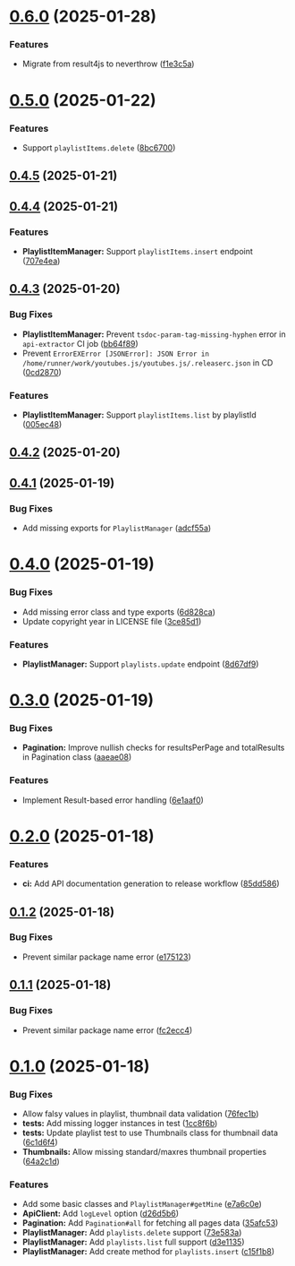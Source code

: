 # [0.6.0](https://github.com/suzuki3jp/youtubes.js/compare/v0.5.0...v0.6.0) (2025-01-28)


### Features

* Migrate from result4js to neverthrow ([f1e3c5a](https://github.com/suzuki3jp/youtubes.js/commit/f1e3c5acbde71c5f2c2b690ab88eb6c2d5da8e1c))

# [0.5.0](https://github.com/suzuki3jp/youtubes.js/compare/v0.4.5...v0.5.0) (2025-01-22)


### Features

* Support `playlistItems.delete` ([8bc6700](https://github.com/suzuki3jp/youtubes.js/commit/8bc670063b629caab5e9c63ccd08e8ee0d330ce5))

## [0.4.5](https://github.com/suzuki3jp/youtubes.js/compare/v0.4.4...v0.4.5) (2025-01-21)

## [0.4.4](https://github.com/suzuki3jp/youtubes.js/compare/v0.4.3...v0.4.4) (2025-01-21)


### Features

* **PlaylistItemManager:** Support `playlistItems.insert` endpoint ([707e4ea](https://github.com/suzuki3jp/youtubes.js/commit/707e4eab64d8ae7f0d993b11db92886ff6850126))

## [0.4.3](https://github.com/suzuki3jp/youtubes.js/compare/v0.4.2...v0.4.3) (2025-01-20)


### Bug Fixes

* **PlaylistItemManager:** Prevent `tsdoc-param-tag-missing-hyphen` error in `api-extractor` CI job ([bb64f89](https://github.com/suzuki3jp/youtubes.js/commit/bb64f896415e129d726df2d306c4d232267a834a))
* Prevent `ErrorEXError [JSONError]: JSON Error in /home/runner/work/youtubes.js/youtubes.js/.releaserc.json` in CD ([0cd2870](https://github.com/suzuki3jp/youtubes.js/commit/0cd2870d56ff2b5115f5c900a3480ed6e02e77e6))


### Features

* **PlaylistItemManager:** Support `playlistItems.list` by playlistId ([005ec48](https://github.com/suzuki3jp/youtubes.js/commit/005ec483632ff278b08eb9319ad6fe0c45976ecc))

## [0.4.2](https://github.com/suzuki3jp/youtubes.js/compare/v0.4.1...v0.4.2) (2025-01-20)

## [0.4.1](https://github.com/suzuki3jp/youtubes.js/compare/v0.4.0...v0.4.1) (2025-01-19)


### Bug Fixes

* Add missing exports for `PlaylistManager` ([adcf55a](https://github.com/suzuki3jp/youtubes.js/commit/adcf55a8bbce6a00484fa20b2c00b51a72e5010b))

# [0.4.0](https://github.com/suzuki3jp/youtubes.js/compare/v0.3.0...v0.4.0) (2025-01-19)


### Bug Fixes

* Add missing error class and type exports ([6d828ca](https://github.com/suzuki3jp/youtubes.js/commit/6d828ca5734bae7ff1947045924c596b54ba5e11))
* Update copyright year in LICENSE file ([3ce85d1](https://github.com/suzuki3jp/youtubes.js/commit/3ce85d12af4ea99ec5cd9b9e7b86d379c6d5e3de))


### Features

* **PlaylistManager:** Support `playlists.update` endpoint ([8d67df9](https://github.com/suzuki3jp/youtubes.js/commit/8d67df97253760e6bfec9b99e6766fe22cfbd994))

# [0.3.0](https://github.com/suzuki3jp/youtubes.js/compare/v0.2.0...v0.3.0) (2025-01-19)


### Bug Fixes

* **Pagination:** Improve nullish checks for resultsPerPage and totalResults in Pagination class ([aaeae08](https://github.com/suzuki3jp/youtubes.js/commit/aaeae082364668e1d721c1594315eed3851858f0))


### Features

* Implement Result-based error handling ([6e1aaf0](https://github.com/suzuki3jp/youtubes.js/commit/6e1aaf0f15750833ddc273b55519cb2893ef482a))

# [0.2.0](https://github.com/suzuki3jp/youtubes.js/compare/v0.1.2...v0.2.0) (2025-01-18)


### Features

* **ci:** Add API documentation generation to release workflow ([85dd586](https://github.com/suzuki3jp/youtubes.js/commit/85dd586c2ddcd30f3270f16bf5473327b8fc5ffe))

## [0.1.2](https://github.com/suzuki3jp/youtubes.js/compare/v0.1.1...v0.1.2) (2025-01-18)


### Bug Fixes

* Prevent similar package name error ([e175123](https://github.com/suzuki3jp/youtubes.js/commit/e175123f61396376ceb3537c345ef565c14b5fe6))

## [0.1.1](https://github.com/suzuki3jp/youtubes.js/compare/v0.1.0...v0.1.1) (2025-01-18)


### Bug Fixes

* Prevent similar package name error ([fc2ecc4](https://github.com/suzuki3jp/youtubes.js/commit/fc2ecc4daefa8babb717a5ce33c607d01c96dda2))

# [0.1.0](https://github.com/suzuki3jp/youtube.js/compare/v0.0.0...v0.1.0) (2025-01-18)


### Bug Fixes

* Allow falsy values in playlist, thumbnail data validation ([76fec1b](https://github.com/suzuki3jp/youtube.js/commit/76fec1bec84734bfa2c49f422de3a9b2f8fd5af6))
* **tests:** Add missing logger instances in test ([1cc8f6b](https://github.com/suzuki3jp/youtube.js/commit/1cc8f6bcedfa0c82af5cf762fca10a5a62d5b20a))
* **tests:** Update playlist test to use Thumbnails class for thumbnail data ([6c1d6f4](https://github.com/suzuki3jp/youtube.js/commit/6c1d6f4ef8908bf0243c84a169c67a8d4ffdaac0))
* **Thumbnails:** Allow missing standard/maxres thumbnail properties ([64a2c1d](https://github.com/suzuki3jp/youtube.js/commit/64a2c1d2197a83624db660ece16a2fb2561ee7d4))


### Features

* Add some basic classes and `PlaylistManager#getMine` ([e7a6c0e](https://github.com/suzuki3jp/youtube.js/commit/e7a6c0ed380a29ecb3ae39442e3e8b109b942d3e))
* **ApiClient:** Add `logLevel` option ([d26d5b6](https://github.com/suzuki3jp/youtube.js/commit/d26d5b6d4949003ba61fbdaa87ef75f09dfef7b4))
* **Pagination:** Add `Pagination#all` for fetching all pages data ([35afc53](https://github.com/suzuki3jp/youtube.js/commit/35afc53dbfa26f70a1e4ee1b73b2c4a904bb66f8))
* **PlaylistManager:** Add `playlists.delete` support ([73e583a](https://github.com/suzuki3jp/youtube.js/commit/73e583af72b2c2574520b098a12af5479dcba175))
* **PlaylistManager:** Add `playlists.list` full support ([d3e1135](https://github.com/suzuki3jp/youtube.js/commit/d3e1135206fa635c1bf5d174a280936729869efc))
* **PlaylistManager:** Add create method for `playlists.insert` ([c15f1b8](https://github.com/suzuki3jp/youtube.js/commit/c15f1b8de3a63d8fee22e6ac64494d2a5d921c71))
